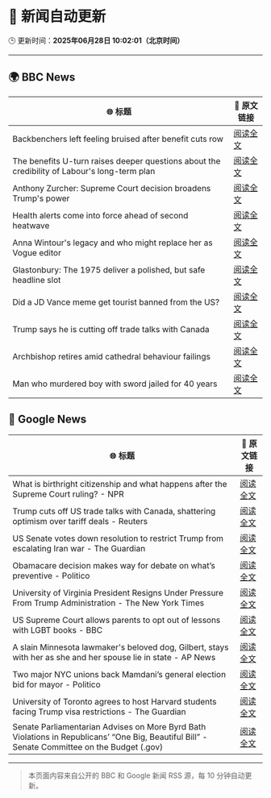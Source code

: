 # 🧠 新闻自动更新

🕒 更新时间：**2025年06月28日 10:02:01（北京时间）**

---

## 🌍 BBC News

| 🌐 标题 | 🔗 原文链接 |
|--------|-------------|
| Backbenchers left feeling bruised after benefit cuts row | [阅读全文](https://www.bbc.com/news/articles/cd78vz9q3g5o) |
| The benefits U-turn raises deeper questions about the credibility of Labour's long-term plan | [阅读全文](https://www.bbc.com/news/articles/c0m8w7y10ggo) |
| Anthony Zurcher: Supreme Court decision broadens Trump's power | [阅读全文](https://www.bbc.com/news/articles/cj9velv7z4no) |
| Health alerts come into force ahead of second heatwave | [阅读全文](https://www.bbc.com/news/articles/cy4y8exrw0zo) |
| Anna Wintour's legacy and who might replace her as Vogue editor | [阅读全文](https://www.bbc.com/news/articles/c3envvyvqydo) |
| Glastonbury: The 1975 deliver a polished, but safe headline slot | [阅读全文](https://www.bbc.com/news/articles/cz6gdnz041do) |
| Did a JD Vance meme get tourist banned from the US? | [阅读全文](https://www.bbc.com/news/videos/c5y2l9nn7y1o) |
| Trump says he is cutting off trade talks with Canada | [阅读全文](https://www.bbc.com/news/articles/ckg629n7wzvo) |
| Archbishop retires amid cathedral behaviour failings | [阅读全文](https://www.bbc.com/news/articles/cvg4nw7xvyvo) |
| Man who murdered boy with sword jailed for 40 years | [阅读全文](https://www.bbc.com/news/articles/cvg977nkl9xo) |

## 📰 Google News

| 🌐 标题 | 🔗 原文链接 |
|--------|-------------|
| What is birthright citizenship and what happens after the Supreme Court ruling? - NPR | [阅读全文](https://news.google.com/rss/articles/CBMikgFBVV95cUxOVFdhR3RzYjN0QUhTOFRORkVZdUVuaVl0bmtsUmFnMm5TZVdNaTZueDFwWXFSR3V0MmZsa3dOOVYtNDlzZDk5NTlxSFFvcFBYOVozR1ppSkFuZEUtcjQxd0Z5UlgydEU4LVFzYjNwNWxsMXlERG5mQTNjQkdJRGVoSENsX1lKejl5aHE4Ym9DV0U2dw?oc=5) |
| Trump cuts off US trade talks with Canada, shattering optimism over tariff deals - Reuters | [阅读全文](https://news.google.com/rss/articles/CBMivAFBVV95cUxNMnR2enMzYk9wcmNreFkzRGxfSENPaHpOMU5SYlBJLTZrUUN1WmFTYWFSVDNjV2tvQms3SWtHemJvR1hESUY2U3N1a2pJbE9MMmZEMVBZWXY2QWdhY3VMY3lSWk84bkk4ZjdVTXdFX2pvNXJ6dXlWNVZvbURXNjMyWVA1ZDlKNnZFRzVIRG5PQ3FyblBld1c5VHQxbGJFQ01TMUZfZ1dnbk5YSVgxQ1JOODdvLXhfMkhpLWlFUQ?oc=5) |
| US Senate votes down resolution to restrict Trump from escalating Iran war - The Guardian | [阅读全文](https://news.google.com/rss/articles/CBMihgFBVV95cUxQWVZhdG5RSmcxRkRvLUhYRzYxUmRFWERSU3FLbzNQTF9QdTA2M1BRTndOQUlldTBIRFlVN0p2cjBzc0l2eDdiemxnRkZwZFh1UUpNM2ZiTndvdEdYY0F4ZTlHbzhkRXhqZTd4ZGVlTnNVZ25idVdMaU5FSG9hRXdoR194ZG53UQ?oc=5) |
| Obamacare decision makes way for debate on what’s preventive - Politico | [阅读全文](https://news.google.com/rss/articles/CBMihgJBVV95cUxNT3hnUzJXMmhnVlIybUhZblJST3R1ZzNzbGlPNGFuaUhMQ0NNZ1hRbVdEWjgxVE1XOXV5SnFMRzZFN2dNZXZENkthWEFMQS13OHNTYzJyVnBDY3ZDejdSc3o2NUstSDEyQTVMcjVIbWVYWDQ0QzZnRmNGSzdKeFVXcjFFMVFENF84U2g3UGJPdUpNNnFURXVKbUIxNXpLR2dqdUdudWFsQmNFZzg3b1QwVEtDUkR5c0xQbWJMdmFRc19rMEZlR2NST1RhLWN3RC16ZllNTkphVW1sNXJnektVamNtcWlyYVA3WWhuUW91OXBBbEJZdXc0b3J2MHpLT3k4dno5UjJR?oc=5) |
| University of Virginia President Resigns Under Pressure From Trump Administration - The New York Times | [阅读全文](https://news.google.com/rss/articles/CBMikgFBVV95cUxQX2VQNS15R1RRZ0RtQy1FTzRyRjZsVXFLS0NTeTROWnNsOHJ3S1loS2ZFWXgxX0lLem1LOU9ydGdOUGRjT3dUbTQtN0pjQUJnRExITmZTUW84NWt6aThuWWdEd0JJYzFycTBvVDNzc1E4aGFQelNXVXBYYzJpU1ZmcXp4b1Nlc0tsMUJnbXJOX1VVZw?oc=5) |
| US Supreme Court allows parents to opt out of lessons with LGBT books - BBC | [阅读全文](https://news.google.com/rss/articles/CBMiWkFVX3lxTFBQc2pBc1NKaDUzNVNzNUs5ZHhOQlI0RE9CLURyMVJGNUFsWXkyMkVPdjFqdzFjelEzZUp0NWdIeXQzMERCaUJ0RzlHQm9EdE4xVDN0b0NwQU1yd9IBX0FVX3lxTE9wVzJEVmloVy1hbXpJb3pCRXpyTTQybTF1LXprRndKVzVQMkpDcC1ZZlczSUNHc0JUaFpZUzJsSlpkY0gwUzRpZlJGZ09pWC1US0VpUE42UHdlblo4Vzdj?oc=5) |
| A slain Minnesota lawmaker's beloved dog, Gilbert, stays with her as she and her spouse lie in state - AP News | [阅读全文](https://news.google.com/rss/articles/CBMinAFBVV95cUxQU3JlZXZCRmhpOF8zdjgxNXpqMW1sQzNENUFndEJuY250RUViRDdkS2tRMVlXOXZuOGNFdjFJUkxrRGpURWdlazZIWmNCMm9KSmVjSXZreU00R3ZXNndRWWhQTWxvLTV6bDJISkVjV0NieUdJR2VaTUJaNXRkcThTVi1Uc2wxTGRCMnB2MkJsQ3pvcDVzWDVldWZ3bzM?oc=5) |
| Two major NYC unions back Mamdani’s general election bid for mayor - Politico | [阅读全文](https://news.google.com/rss/articles/CBMitgFBVV95cUxQRFRwbWpLUWNRRDV0eXRhTTAyOXk0dFF5LVRfTWhxSHhJbFJJVExGQjM0TExCTkl6V3FNTTIyUFZhUk9RSWJSX2VhRC1UQk9vTHRqUmVtV2hDelFnS0ZfMGwtVHlvUDN3VXFKUHRER25oRUdGZDZlOHVYWVppUy1OVko1NGs2b2pnVVRDcEUwRHRueFg3d1J3VkhaQk05TDBLMmZWOHc4TXVILW1LYUFycTFzcTZUZw?oc=5) |
| University of Toronto agrees to host Harvard students facing Trump visa restrictions - The Guardian | [阅读全文](https://news.google.com/rss/articles/CBMikAFBVV95cUxPTjJOUUpoWlJNRlF0bmhyNmd6V1ZSYWJqSnhOcFhuNzh2NnVkNi1vX3Q0N2RPaWg5Y2U3TTdNbVlZZFp5WnA1a3U1djAzb3RncXN0ckwteWhqX0hyMnhiRE1PanI0VGtGTmIzM1lnNUpDdE9LcDN2TUx3ZjV2dmpDOXAtek9KeF9wa1dmSXkwdlg?oc=5) |
| Senate Parliamentarian Advises on More Byrd Bath Violations in Republicans’ “One Big, Beautiful Bill” - Senate Committee on the Budget (.gov) | [阅读全文](https://news.google.com/rss/articles/CBMi7gFBVV95cUxNejJZbDNkT05LR2ExU0pJbFZnbDFOcmFxLVhSYkxQendwaV9Wd3BsOEhMamQxY0RRb3Y0dWgzSFZKcHl4d0FIZnBobnpnVmEyWHVaM0JsRFlJa1FGY1NqM2s0cW41ZEVhNDBrdkxsdFNPS0ctU0p5enViNGU4aWtzaWstaWNKYWYySWl5bVQ4SGpiaWpMcDZQUmlXakRBbUpxUVBuTUYwcjFDaHgtaHZ6MElkNEdHRzNFM3dtZUtfbGpjODNmb2dxU2J4N1lUZGs0X1VxdE10QlNxQnVkcE9XNlE0VDFmWDQ1MTZNQjRn?oc=5) |

---
> 本页面内容来自公开的 BBC 和 Google 新闻 RSS 源，每 10 分钟自动更新。
